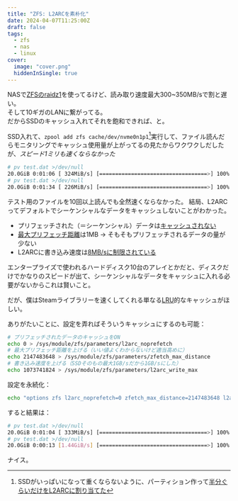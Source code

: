 ```yaml
---
title: "ZFS: L2ARCを素朴化"
date: 2024-04-07T11:25:00Z
draft: false
tags:
  - zfs
  - nas
  - linux
cover:
  image: "cover.png"
  hiddenInSingle: true
---
```


NASで[ZFSのraidz1](https://en.wikipedia.org/wiki/ZFS#RAID_(%22RAID-Z%22))を使ってるけど、読み取り速度最大300~350MB/sで割と遅い。  
そして10ギガのLANに繋がってる。  
だからSSDのキャッシュ入れてそれを飽和できれば、と。  

SSD入れて、`zpool add zfs cache/dev/nvme0n1p1`[^shortstroke]実行して、ファイル読んだらモニタリングでキャッシュ使用量が上がってるの見たからワクワクしだしたが、*スピード1ミリも速くならなかった*

```bash
# pv test.dat >/dev/null
20.0GiB 0:01:06 [ 324MiB/s] [==================================>] 100%
# pv test.dat >/dev/null
20.0GiB 0:01:34 [ 226MiB/s] [==================================>] 100%
```

テスト用のファイルを10回以上読んでも全然速くならなかった。
結局、L2ARCってデフォルトでシーケンシャルなデータをキャッシュしないことがわかった。
- プリフェッチされた（＝シーケンシャル）データは[キャッシュされない](https://openzfs.github.io/openzfs-docs/Performance%20and%20Tuning/Module%20Parameters.html#l2arc-noprefetch)
- [最大プリフェッチ距離](https://openzfs.github.io/openzfs-docs/Performance%20and%20Tuning/Module%20Parameters.html#zfetch-max-distance)は1MB → そもそもプリフェッチされるデータの量が少ない
- L2ARCに書き込み速度は[8MB/sに制限されている](https://openzfs.github.io/openzfs-docs/Performance%20and%20Tuning/Module%20Parameters.html#l2arc-write-max)


エンタープライズで使われるハードディスク10台のアレイとかだと、ディスクだけでかなりのスピードが出て、シーケンシャルなデータをキャッシュに入れる必要がないからこれは賢いこと。

だが、僕はSteamライブラリーを速くしてくれる単なる[LRU](https://ja.wikipedia.org/wiki/Least_Recently_Used)的なキャッシュがほしい。

ありがたいことに、設定を弄ればそういうキャッシュにするのも可能：

```bash
# プリフェッチされたデータのキャッシュをON
echo 0 > /sys/module/zfs/parameters/l2arc_noprefetch
# 最大プリフェッチ距離を上げる（いい値よくわからないけど適当高めに）
echo 2147483648 > /sys/module/zfs/parameters/zfetch_max_distance
# 書き込み速度を上げる（SSDそのもの最大1GB/sだから1GB/sにした）
echo 1073741824 > /sys/module/zfs/parameters/l2arc_write_max
```

設定を永続化：
```bash
echo "options zfs l2arc_noprefetch=0 zfetch_max_distance=2147483648 l2arc_write_max=1073741824" > /etc/modprobe.d/zfs.conf
```

すると結果は：

```bash
# pv test.dat >/dev/null
20.0GiB 0:01:04 [ 333MiB/s] [==================================>] 100%
# pv test.dat >/dev/null
20.0GiB 0:00:13 [1.44GiB/s] [==================================>] 100%
```
ナイス。


[^shortstroke]: SSDがいっぱいになって重くならないように、パーティション作って[半分ぐらいだけをL2ARCに割り当てた](https://en.wikipedia.org/wiki/Hard_disk_drive_performance_characteristics#Short_stroking)
